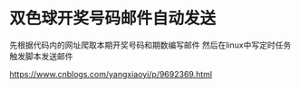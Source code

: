 # 双色球开奖号码邮件自动发送

先根据代码内的网址爬取本期开奖号码和期数编写邮件
然后在linux中写定时任务触发脚本发送邮件

https://www.cnblogs.com/yangxiaoyi/p/9692369.html
